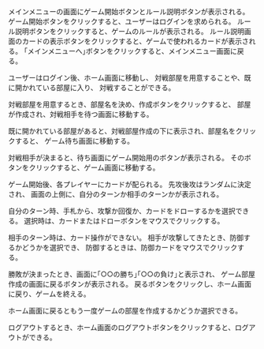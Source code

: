 メインメニューの画面にゲーム開始ボタンとルール説明ボタンが表示される。
ゲーム開始ボタンをクリックすると、ユーザーはログインを求められる。
ルール説明ボタンをクリックすると、ゲームのルールが表示される。
ルール説明画面のカードの表示ボタンをクリックすると、ゲームで使われるカードが表示される。
｢メインメニューへ｣ボタンをクリックすると、メインメニュー画面に戻る。

ユーザーはログイン後、ホーム画面に移動し、
対戦部屋を用意することや、既に開かれている部屋に入り、
対戦することができる。

対戦部屋を用意するとき、部屋名を決め、作成ボタンをクリックすると、
部屋が作成され、対戦相手を待つ画面に移動する。

既に開かれている部屋があると、対戦部屋作成の下に表示され、部屋名をクリックすると、
ゲーム待ち画面に移動する。

対戦相手が決まると、待ち画面にゲーム開始用のボタンが表示される。
そのボタンをクリックすると、ゲーム画面に移動する。

ゲーム開始後、各プレイヤーにカードが配られる。
先攻後攻はランダムに決定され、
画面の上側に、自分のターンか相手のターンかが表示される。

自分のターン時、手札から、攻撃か回復か、カードをドローするかを選択できる。
選択時は、カードまたはドローボタンをマウスでクリックする。

相手のターン時は、カード操作ができない。
相手が攻撃してきたとき、防御するかどうかを選択でき、
防御するときは、防御カードをマウスでクリックする。

勝敗が決まったとき、画面に｢○○の勝ち｣｢○○の負け｣と表示され、
ゲーム部屋作成の画面に戻るボタンが表示される。
戻るボタンをクリックし、ホーム画面に戻り、ゲームを終える。

ホーム画面に戻るともう一度ゲームの部屋を作成するかどうか選択できる。

ログアウトするとき、ホーム画面のログアウトボタンをクリックすると、ログアウトができる。
